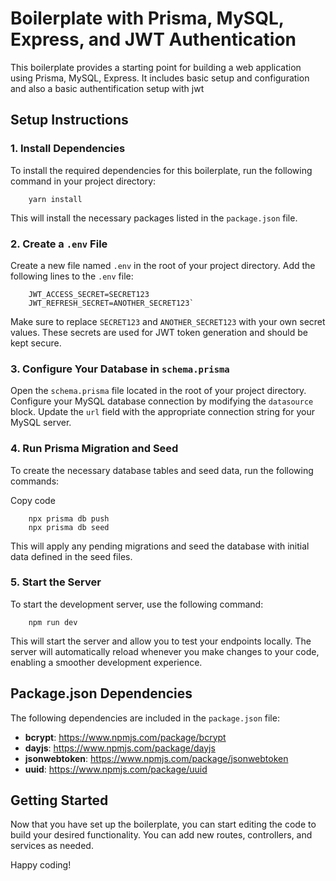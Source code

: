 # Boilerplate with Prisma, MySQL, Express, and JWT Authentication

This boilerplate provides a starting point for building a web application using Prisma, MySQL, Express. It includes basic setup and configuration and also a basic authentification setup with jwt

## Setup Instructions

### 1. Install Dependencies

To install the required dependencies for this boilerplate, run the following command in your project directory:

        yarn install

This will install the necessary packages listed in the `package.json` file.

### 2. Create a `.env` File

Create a new file named `.env` in the root of your project directory. Add the following lines to the `.env` file:

        JWT_ACCESS_SECRET=SECRET123
        JWT_REFRESH_SECRET=ANOTHER_SECRET123`

Make sure to replace `SECRET123` and `ANOTHER_SECRET123` with your own secret values. These secrets are used for JWT token generation and should be kept secure.

### 3. Configure Your Database in `schema.prisma`

Open the `schema.prisma` file located in the root of your project directory. Configure your MySQL database connection by modifying the `datasource` block. Update the `url` field with the appropriate connection string for your MySQL server.

### 4. Run Prisma Migration and Seed

To create the necessary database tables and seed data, run the following commands:

Copy code

        npx prisma db push
        npx prisma db seed

This will apply any pending migrations and seed the database with initial data defined in the seed files.

### 5. Start the Server

To start the development server, use the following command:

        npm run dev

This will start the server and allow you to test your endpoints locally. The server will automatically reload whenever you make changes to your code, enabling a smoother development experience.

## Package.json Dependencies

The following dependencies are included in the `package.json` file:

- **bcrypt**: https://www.npmjs.com/package/bcrypt
- **dayjs**: https://www.npmjs.com/package/dayjs
- **jsonwebtoken**: https://www.npmjs.com/package/jsonwebtoken
- **uuid**: https://www.npmjs.com/package/uuid

## Getting Started

Now that you have set up the boilerplate, you can start editing the code to build your desired functionality. You can add new routes, controllers, and services as needed.

Happy coding!
